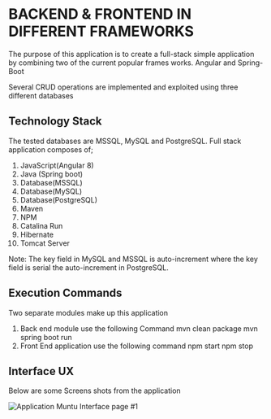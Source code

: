 # BACKEND & FRONTEND IN DIFFERENT FRAMEWORKS

The purpose of this application is to create a full-stack simple application by combining two of the current popular frames works. Angular and Spring-Boot

Several CRUD operations are implemented and exploited using three different databases

## Technology Stack

The tested databases are MSSQL, MySQL and PostgreSQL. Full stack application composes of;
1. JavaScript(Angular 8)
2. Java (Spring boot)
3. Database(MSSQL)
4. Database(MySQL)
5. Database(PostgreSQL)
6. Maven
7. NPM
8. Catalina Run
9. Hibernate
10. Tomcat Server

Note: The key field in MySQL and MSSQL is auto-increment where the key field is serial the auto-increment in PostgreSQL. 

## Execution Commands

Two separate modules make up this application
1. Back end module use the following Command
    mvn clean package
        mvn spring boot run
2. Front End application use the following command
        npm start
        npm stop

## Interface UX
 Below are some Screens shots from the application

![ Application Muntu Interface page #1 ](https://github.com/LINOSNCHENA/Fullstack-system-in-SpringAngularMSSQL-APP/blob/master/page1.png)




